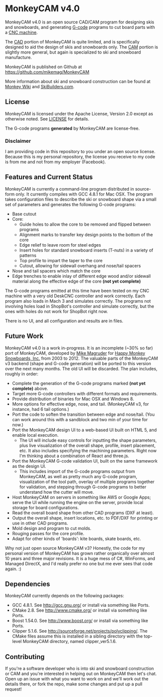 # MonkeyCAM v4.0

MonkeyCAM v4.0 is an open source CAD/CAM program for designing skis
and snowboards, and generating
[G-code](http://en.wikipedia.org/wiki/G-code) programs to cut board
parts with a [CNC
machine](http://en.wikipedia.org/wiki/Numerical_control).

The [CAD](http://en.wikipedia.org/wiki/Computer-aided_design) portion
of MonkeyCAM is quite limited, and is specifically designed to aid the
design of skis and snowboards only. The
[CAM](http://en.wikipedia.org/wiki/Computer-aided_manufacturing)
portion is slightly more general, but again is specialized to ski and
snowboard manufacture.

MonkeyCAM is published on Github at https://github.com/mikemag/MonkeyCAM

More information about ski and snowboard construction can be found at
[Monkey Wiki](http://www.happymonkeysnowboards.com/MonkeyWiki) and
[SkiBuilders.com](http://www.skibuilders.com/).

## License

MonkeyCAM is licensed under the Apache License, Version 2.0 except as
otherwise noted. See
[LICENSE](https://github.com/mikemag/MonkeyCAM/blob/master/LICENSE)
for details.

The G-code programs **generated** by MonkeyCAM are license-free.

### Disclaimer

I am providing code in this repository to you under an open source
license. Because this is my personal repository, the license you
receive to my code is from me and not from my employer (Facebook).

## Features and Current Status

MonkeyCAM is currently a command-line program distributed in
source-form only. It currently compiles with GCC 4.8.1 for Mac
OSX. The program takes configuration files to describe the ski or
snowboard shape via a small set of parameters and generates the following
G-code programs:

* Base cutout
* Core:
  * Guide holes to allow the core to be removed and flipped between programs
  * Alignment marks to transfer key design points to the bottom of the core
  * Edge relief to leave room for steel edges
  * Insert holes for standard snowboard inserts (T-nuts) in a variety of patterns
  * Top profile to impart the taper to the core
  * Cutout, allowing for sidewall overhang and nose/tail spacers
* Nose and tail spacers which match the core
* Edge trenches to enable inlay of different edge wood and/or sidewall
material along the effective edge of the core **(not yet complete)**

The G-code programs emitted at this time have been tested on my CNC
machine with a very old DeskCNC controller and work correctly. Each
program also loads in Mach 3 and simulates correctly. The programs not
involving holes load in ShopBot's controller and simulate correctly,
but the ones with holes do not work for ShopBot right now.

There is no UI, and all configuration and results are in files.

## Future Work

MonkeyCAM v4.0 is a work in-progress. It is an incomplete (~30% so
far) port of MonkeyCAM, developed by [Mike
Magruder](https://github.com/mikemag) for [Happy Monkey Snowboards,
Inc.](http://www.happymonkeysnowboards.com/) from 2003 to 2012. The
valuable parts of the MonkeyCAM v3 backend (shape and G-code
generation) will be ported to this version over the next many
months. The old UI will be discarded. The plan includes, roughly in
order:

* Complete the generation of the G-code programs marked **(not yet complete)**
above.
* Target more G-code controllers with different formats and requirements.
* Provide distribution of binaries for Mac OSX and Windows 8.
* More options for effective edge, nose, and tail. (MonkeyCAM v3, for instance, had 6 tail options.)
* Port the code to soften the transition between edge and nose/tail. (You can work around this with a sandblock and two min of your time for now.)
* Port the MonkeyCAM design UI to a web-based UI built on HTML 5, and enable
local execution.
  * The UI will include easy controls for inputting the shape
parameters, plus live visualization of the overall shape, profile,
insert placement, etc. It also includes specifying the machining
parameters. Right now I'm thinking about a combination of React and
three.js.
* Port the MonkeyCAM G-code validation UI, built on the same framework
as the design UI.
  * This includes import of the G-code programs output from MonkeyCAM,
    as well as pretty much any G-code program, visualization of the
    tool path, overlay of multiple programs together for validation,
    and stepping through G-code programs to better understand how the
    cutter will move.
* Host MonkeyCAM on servers in something like AWS or Google Apps;
  serve the UI while running the engine on the server, provide local
  storage for board configurations.
* Read the overall board shape from other CAD programs (DXF at least).
* Output the overall shape, insert locations, etc. to PDF/DXF for
  printing or use in other CAD programs.
* Mold design and program to cut molds.
* Rouging passes for the core profile.
* Adapt for other kinds of 'boards': kite boards, skate boards, etc.

Why not just open source MonkeyCAM v3? Honestly, the code for my
personal version of MonkeyCAM has grown rather organically over almost
10 years and three major revisions. It is a huge mess of C#, WinForms,
and Managed DirectX, and I'd really prefer no one but me ever sees
that code again. :)

## Dependencies

MonkeyCAM currently depends on the following packages:

* GCC 4.8.1. See http://gcc.gnu.org/ or install via something like Ports.
* CMake 2.8. See http://www.cmake.org/ or install via something like Ports.
* Boost 1.54.0. See http://www.boost.org/ or install via something like Ports.
* Clipper 5.1.6. See
  http://sourceforge.net/projects/polyclipping/. The CMake files
  assume this is installed in a sibling directory with the top-level
  MonkeyCAM directory, named clipper_ver5.1.6.

## Contributing

If you're a software developer who is into ski and snowboard
construction or CAM and you're interested in helping out on MonkeyCAM
then let's chat. Open up an issue with what you want to work on and
we'll work out the details there, or fork the repo, make some changes
and put up a pull request!
